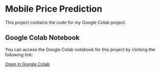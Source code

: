 # Mobile Price Prediction

This project contains the code for my Google Colab project.

## Google Colab Notebook

You can access the Google Colab notebook for this project by clicking the following link:

[Open in Google Colab](https://colab.research.google.com/drive/1vch-WudyWqpWfL725RuuM5W8ZNjWaDfd?usp=sharing)
